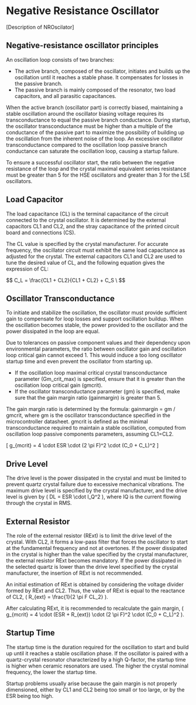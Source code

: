 # Negative Resistance Oscillator

[Description of NROscilator]

## Negative-resistance oscillator principles

An oscillation loop consists of two branches:

- The active branch, composed of the oscillator, initiates and builds up the oscillation until it reaches a stable phase. It compensates for losses in the passive branch.
- The passive branch is mainly composed of the resonator, two load capacitors, and all parasitic capacitances.

When the active branch (oscillator part) is correctly biased, maintaining a stable oscillation around the oscillator biasing voltage requires its transconductance to equal the passive branch conductance. During startup, the oscillator transconductance must be higher than a multiple of the conductance of the passive part to maximize the possibility of building up the oscillation from the inherent noise of the loop. An excessive oscillator transconductance compared to the oscillation loop passive branch conductance can saturate the oscillation loop, causing a startup failure.

To ensure a successful oscillator start, the ratio between the negative resistance of the loop and the crystal maximal equivalent series resistance must be greater than 5 for the HSE oscillators and greater than 3 for the LSE oscillators.

## Load Capacitor

The load capacitance (CL) is the terminal capacitance of the circuit connected to the crystal oscillator. It is determined by the external capacitors CL1 and CL2, and the stray capacitance of the printed circuit board and connections (CS). 

The CL value is specified by the crystal manufacturer. For accurate frequency, the oscillator circuit must exhibit the same load capacitance as adjusted for the crystal. The external capacitors CL1 and CL2 are used to tune the desired value of CL, and the following equation gives the expression of CL:

\$$  C_L = \frac{CL1 + CL2}{CL1 + CL2} + C_S \ $$

## Oscillator Transconductance

To initiate and stabilize the oscillation, the oscillator must provide sufficient gain to compensate for loop losses and support oscillation buildup. When the oscillation becomes stable, the power provided to the oscillator and the power dissipated in the loop are equal.

Due to tolerances on passive component values and their dependency upon environmental parameters, the ratio between oscillator gain and oscillation loop critical gain cannot exceed 1. This would induce a too long oscillator startup time and even prevent the oscillator from starting up.

- If the oscillation loop maximal critical crystal transconductance parameter (Gm_crit_max) is specified, ensure that it is greater than the oscillation loop critical gain (gmcrit).
- If the oscillator transconductance parameter (gm) is specified, make sure that the gain margin ratio (gainmargin) is greater than 5.

The gain margin ratio is determined by the formula: gainmargin = gm / gmcrit, where gm is the oscillator transconductance specified in the microcontroller datasheet. gmcrit is defined as the minimal transconductance required to maintain a stable oscillation, computed from oscillation loop passive components parameters, assuming CL1=CL2.

\[ g_{mcrit} = 4 \cdot ESR \cdot (2 \pi F)^2 \cdot (C_0 + C_L)^2 \]

## Drive Level

The drive level is the power dissipated in the crystal and must be limited to prevent quartz crystal failure due to excessive mechanical vibrations. The maximum drive level is specified by the crystal manufacturer, and the drive level is given by \( DL = ESR \cdot I_Q^2 \), where IQ is the current flowing through the crystal in RMS.

## External Resistor

The role of the external resistor (RExt) is to limit the drive level of the crystal. With CL2, it forms a low-pass filter that forces the oscillator to start at the fundamental frequency and not at overtones. If the power dissipated in the crystal is higher than the value specified by the crystal manufacturer, the external resistor RExt becomes mandatory. If the power dissipated in the selected quartz is lower than the drive level specified by the crystal manufacturer, the insertion of RExt is not recommended. 

An initial estimation of RExt is obtained by considering the voltage divider formed by RExt and CL2. Thus, the value of RExt is equal to the reactance of CL2, \( R_{ext} = \frac{1}{2 \pi F CL_2} \).

After calculating RExt, it is recommended to recalculate the gain margin, \( g_{mcrit} = 4 \cdot (ESR + R_{ext}) \cdot (2 \pi F)^2 \cdot (C_0 + C_L)^2 \).

## Startup Time

The startup time is the duration required for the oscillation to start and build up until it reaches a stable oscillation phase. If the oscillator is paired with a quartz-crystal resonator characterized by a high Q-factor, the startup time is higher when ceramic resonators are used. The higher the crystal nominal frequency, the lower the startup time.

Startup problems usually arise because the gain margin is not properly dimensioned, either by CL1 and CL2 being too small or too large, or by the ESR being too high.
